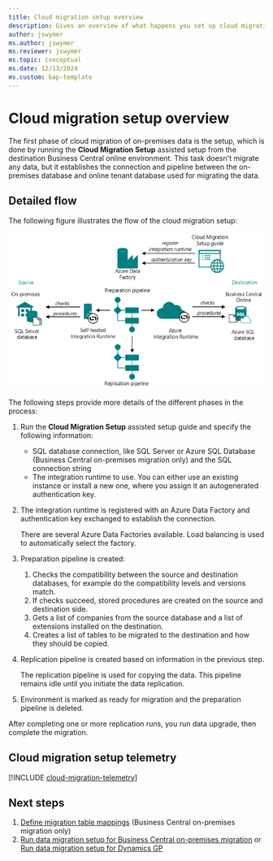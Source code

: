 ```yaml
---
title: Cloud migration setup overview 
description: Gives an overview of what happens you set up cloud migration. 
author: jswymer
ms.author: jswymer
ms.reviewer: jswymer
ms.topic: conceptual 
ms.date: 12/13/2024
ms.custom: bap-template
---
```

# Cloud migration setup overview

The first phase of cloud migration of on-premises data is the setup, which is done by running the **Cloud Migration Setup** assisted setup from the destination Business Central online environment. This task doesn't migrate any data, but it establishes the connection and pipeline between the on-premises database and online tenant database used for migrating the data. <!--the **Cloud Migration Setup** you'll specify the database connection string to your on-premises database and install the Microsoft Runtime Integration for . The following diagram illustrates what happens during the setup.-->

## Detailed flow

The following figure illustrates the flow of the cloud migration setup:

<!--[![Shows the flow for cloud migration setup ](../developer/media/cloud-migration-setup-process.svg)](../developer/media/cloud-migration-setup-process.svg#lightbox)-->

![Shows the flow for cloud migration setup ](../developer/media/cloud-migration-setup-process.png)

The following steps provide more details of the different phases in the process:

1. Run the **Cloud Migration Setup** assisted setup guide and specify the following information:
   - SQL database connection, like SQL Server or Azure SQL Database (Business Central on-premises migration only) and the SQL connection string
   - The integration runtime to use. You can either use an existing instance or install a new one, where you assign it an autogenerated authentication key.

2. The integration runtime is registered with an Azure Data Factory and authentication key exchanged to establish the connection.

   There are several Azure Data Factories available. Load balancing is used to automatically select the factory.
3. Preparation pipeline is created:

   1. Checks the compatibility between the source and destination databases, for example do the compatibility levels and versions match.
   2. If checks succeed, stored procedures are created on the source and destination side.
   3. Gets a list of companies from the source database and a list of extensions installed on the destination.
   4. Creates a list of tables to be migrated to the destination and how they should be copied.
4. Replication pipeline is created based on information in the previous step.

   The replication pipeline is used for copying the data. This pipeline remains idle until you initiate the data replication.
5. Environment is marked as ready for migration and the preparation pipeline is deleted.

After completing one or more replication runs, you run data upgrade, then complete the migration.

## Cloud migration setup telemetry

[!INCLUDE [cloud-migration-telemetry](../developer/includes/cloud-migration-telemetry.md)]

## Next steps

1. [Define migration table mappings](migration-table-mapping.md) (Business Central on-premises migration only)
2. [Run data migration setup for Business Central on-premises migration](migration-setup.md) or [Run data migration setup for Dynamics GP](migration-setup-gp.md)
